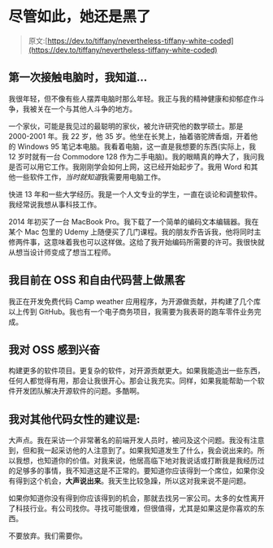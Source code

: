 # 尽管如此，她还是黑了

> 原文:[https://dev.to/tiffany/nevertheless-tiffany-white-coded](https://dev.to/tiffany/nevertheless-tiffany-white-coded)

## 第一次接触电脑时，我知道...

我很年轻，但不像有些人摆弄电脑时那么年轻。我正与我的精神健康和抑郁症作斗争，我被关在一个与其他人斗争的地方。

一个家伙，可能是我见过的最聪明的家伙，被允许研究他的数学硕士。那是 2000-2001 年。我 22 岁，他 35 岁。他坐在长凳上，抽着骆驼牌香烟，开着他的 Windows 95 笔记本电脑。我看着电脑，这一直是我想要的东西(实际上，我 12 岁时就有一台 Commodore 128 作为二手电脑)。我的眼睛真的睁大了，我问我是否可以用它工作。我刚刚学会如何上网，这已经开始起步了。我用 Word 和其他一些软件工作，*当时就知道*我需要用电脑工作。

快进 13 年和一些大学经历。我是一个人文专业的学生，一直在谈论和调整软件。我经常说我想从事科技工作。

2014 年初买了一台 MacBook Pro。我下载了一个简单的编码文本编辑器。我在某个 Mac 包里的 Udemy 上随便买了几门课程。我的朋友乔告诉我，他将同时主修两件事，这意味着我也可以这样做。这给了我开始编码所需要的许可。我很快就从想当设计师变成了想当工程师。

## 我目前在 OSS 和自由代码营上做黑客

我正在开发免费代码 Camp weather 应用程序，为开源做贡献，并构建了几个库以上传到 GitHub。我也有一个电子商务项目，我需要为我表哥的跑车零件业务完成。

## 我对 OSS 感到兴奋

构建更多的软件项目。更复杂的软件，对开源贡献更大。如果我能造出一些东西，任何人都觉得有用，那会让我很开心。那会让我充实。同样，如果我能帮助一个软件开发团队解决开源软件的问题。多酷啊。

## [](#my-advice-for-other-women-who-code-is)我对其他代码女性的建议是:

大声点。我在采访一个非常著名的前端开发人员时，被问及这个问题。我没有注意到，但和我一起采访他的人注意到了。如果我知道发生了什么，我会说出来的。所以我想，也知道你的价值。对我来说，他居高临下地对我说话或打断我是我经历过的足够多的事情，我不知道这是不正常的。要知道你应该得到一个席位，如果你没有得到这个机会，**大声说出来**。我天生比较急躁，所以这对我来说不是问题。

如果你知道你没有得到你应该得到的机会，那就去找另一家公司。太多的女性离开了科技行业。有公司找你。寻找可能很难，但很值得，尤其是如果这是你喜欢的东西。

不要放弃。我们需要你。